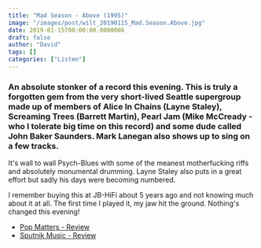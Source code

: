 ```yaml
---
title: "Mad Season - Above (1995)"
image: "/images/post/wilt_20190115_Mad.Season.Above.jpg"
date: 2019-01-15T00:00:00.0000000
draft: false
author: "David"
tags: []
categories: ["Listen"]
---
```

### An absolute stonker of a record this evening. This is truly a forgotten gem from the very short-lived Seattle supergroup made up of members of Alice In Chains (Layne Staley), Screaming Trees (Barrett Martin), Pearl Jam (Mike McCready - who I tolerate big time on this record) and some dude called John Baker Saunders. Mark Lanegan also shows up to sing on a few tracks.

 It's wall to wall Psych-Blues with some of the meanest motherfucking riffs and absolutely monumental drumming. Layne Staley also puts in a great effort but sadly his days were becoming numbered.

 I remember buying this at JB-HiFi about 5 years ago and not knowing much about it at all. The first time I played it, my jaw hit the ground. Nothing's changed this evening!

-  [Pop Matters - Review](https://www.popmatters.com/169894-mad-seasonabove-deluxe-edition-2495767901.html)
-  [Sputnik Music - Review](https://www.sputnikmusic.com/review/64651/Mad-Season-Above/)